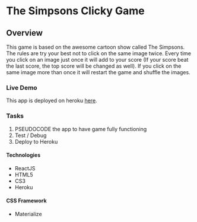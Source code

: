# The Simpsons Clicky Game

## Overview

This game is based on the awesome cartoon show called The Simpsons. The rules are try your best not to click on the same image twice. Every time you click on an image just once it will add to your score (If your score beat the last score, the top score will be changed as well). If you click on the same image more than once it will restart the game and shuffle the images. 

### Live Demo

This app is deployed on heroku [here]().

### Tasks
1. PSEUDOCODE the app to have game fully functioning
1. Test / Debug
1. Deploy to Heroku

#### Technologies
- ReactJS
- HTML5
- CS3
- Heroku

#### CSS Framework
- Materialize
